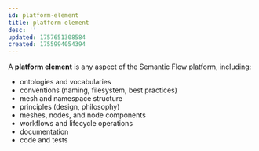 ```yaml
---
id: platform-element
title: platform element
desc: ''
updated: 1757651308584
created: 1755994054394
---
```


A **platform element** is any aspect of the Semantic Flow platform, including:

- ontologies and vocabularies
- conventions (naming, filesystem, best practices)
- mesh and namespace structure
- principles (design, philosophy)
- meshes, nodes, and node components
- workflows and lifecycle operations
- documentation
- code and tests
